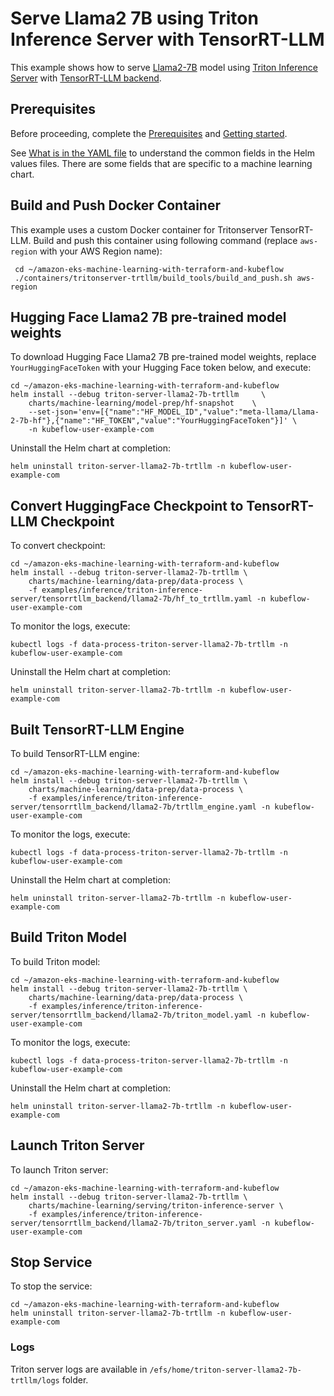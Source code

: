 # Serve Llama2 7B using Triton Inference Server with TensorRT-LLM

This example shows how to serve [Llama2-7B](https://huggingface.co/meta-llama/Llama-2-7b-hf) model using [Triton Inference Server](https://github.com/triton-inference-server) with [TensorRT-LLM backend](https://github.com/triton-inference-server/tensorrtllm_backend/tree/main).   

## Prerequisites

Before proceeding, complete the [Prerequisites](../../../README.md#prerequisites) and [Getting started](../../../README.md#getting-started). 

See [What is in the YAML file](../../../README.md#what-is-in-the-yaml-file) to understand the common fields in the Helm values files. There are some fields that are specific to a machine learning chart.

## Build and Push Docker Container

This example uses a custom Docker container for Tritonserver TensorRT-LLM. Build and push this container using following command (replace `aws-region` with your AWS Region name):

     cd ~/amazon-eks-machine-learning-with-terraform-and-kubeflow
     ./containers/tritonserver-trtllm/build_tools/build_and_push.sh aws-region

## Hugging Face Llama2 7B pre-trained model weights

To download Hugging Face Llama2 7B pre-trained model weights, replace `YourHuggingFaceToken` with your Hugging Face token below, and execute:

    cd ~/amazon-eks-machine-learning-with-terraform-and-kubeflow
    helm install --debug triton-server-llama2-7b-trtllm     \
        charts/machine-learning/model-prep/hf-snapshot    \
        --set-json='env=[{"name":"HF_MODEL_ID","value":"meta-llama/Llama-2-7b-hf"},{"name":"HF_TOKEN","value":"YourHuggingFaceToken"}]' \
        -n kubeflow-user-example-com

Uninstall the Helm chart at completion:

    helm uninstall triton-server-llama2-7b-trtllm -n kubeflow-user-example-com

## Convert HuggingFace Checkpoint to TensorRT-LLM Checkpoint

To convert checkpoint:

    cd ~/amazon-eks-machine-learning-with-terraform-and-kubeflow
    helm install --debug triton-server-llama2-7b-trtllm \
        charts/machine-learning/data-prep/data-process \
        -f examples/inference/triton-inference-server/tensorrtllm_backend/llama2-7b/hf_to_trtllm.yaml -n kubeflow-user-example-com

To monitor the logs, execute:

    kubectl logs -f data-process-triton-server-llama2-7b-trtllm -n kubeflow-user-example-com

Uninstall the Helm chart at completion:

    helm uninstall triton-server-llama2-7b-trtllm -n kubeflow-user-example-com

## Built TensorRT-LLM Engine

To build TensorRT-LLM engine:

    cd ~/amazon-eks-machine-learning-with-terraform-and-kubeflow
    helm install --debug triton-server-llama2-7b-trtllm \
        charts/machine-learning/data-prep/data-process \
        -f examples/inference/triton-inference-server/tensorrtllm_backend/llama2-7b/trtllm_engine.yaml -n kubeflow-user-example-com

To monitor the logs, execute:

    kubectl logs -f data-process-triton-server-llama2-7b-trtllm -n kubeflow-user-example-com

Uninstall the Helm chart at completion:

    helm uninstall triton-server-llama2-7b-trtllm -n kubeflow-user-example-com

## Build Triton Model

To build Triton model:

    cd ~/amazon-eks-machine-learning-with-terraform-and-kubeflow
    helm install --debug triton-server-llama2-7b-trtllm \
        charts/machine-learning/data-prep/data-process \
        -f examples/inference/triton-inference-server/tensorrtllm_backend/llama2-7b/triton_model.yaml -n kubeflow-user-example-com

To monitor the logs, execute:

    kubectl logs -f data-process-triton-server-llama2-7b-trtllm -n kubeflow-user-example-com

Uninstall the Helm chart at completion:

    helm uninstall triton-server-llama2-7b-trtllm -n kubeflow-user-example-com


## Launch Triton Server

To launch Triton server:

    cd ~/amazon-eks-machine-learning-with-terraform-and-kubeflow
    helm install --debug triton-server-llama2-7b-trtllm \
        charts/machine-learning/serving/triton-inference-server \
        -f examples/inference/triton-inference-server/tensorrtllm_backend/llama2-7b/triton_server.yaml -n kubeflow-user-example-com


## Stop Service

To stop the service:

    cd ~/amazon-eks-machine-learning-with-terraform-and-kubeflow
    helm uninstall triton-server-llama2-7b-trtllm -n kubeflow-user-example-com

### Logs

Triton server logs are available in `/efs/home/triton-server-llama2-7b-trtllm/logs` folder. 
